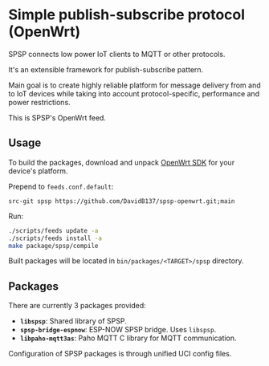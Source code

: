 # Simple publish-subscribe protocol (OpenWrt)

SPSP connects low power IoT clients to MQTT or other protocols.

It's an extensible framework for publish-subscribe pattern.

Main goal is to create highly reliable platform for message delivery from and
to IoT devices while taking into account protocol-specific, performance and
power restrictions.

This is SPSP's OpenWrt feed.

## Usage

To build the packages, download and unpack
[OpenWrt SDK](https://openwrt.org/docs/guide-developer/toolchain/using_the_sdk)
for your device's platform.

Prepend to `feeds.conf.default`:

```
src-git spsp https://github.com/DavidB137/spsp-openwrt.git;main
```

Run:

```sh
./scripts/feeds update -a
./scripts/feeds install -a
make package/spsp/compile
```

Built packages will be located in `bin/packages/<TARGET>/spsp` directory.

## Packages

There are currently 3 packages provided:

- **`libspsp`**: Shared library of SPSP.
- **`spsp-bridge-espnow`**: ESP-NOW SPSP bridge. Uses `libspsp`.
- **`libpaho-mqtt3as`**: Paho MQTT C library for MQTT communication.

Configuration of SPSP packages is through unified UCI config files.
